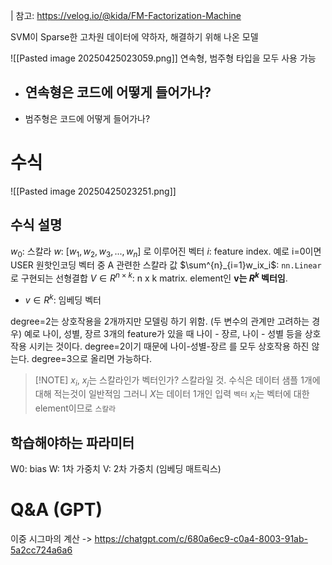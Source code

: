 | 참고: https://velog.io/@kida/FM-Factorization-Machine

SVM이 Sparse한 고차원 데이터에 약하자, 해결하기 위해 나온 모델

![[Pasted image 20250425023059.png]]
연속형, 범주형 타입을 모두 사용 가능

- 연속형은 코드에 어떻게 들어가나?
	- 
- 범주형은 코드에 어떻게 들어가나?

# 수식
![[Pasted image 20250425023251.png]]

## 수식 설명
$w_0$: 스칼라
$w$: $[w_1, w_2, w_3, ... , w_n]$ 로 이루어진 벡터
$i$: feature index. 예로 i=0이면 USER 원핫인코딩 벡터 중 A 관련한 스칼라 값
$\sum^{n}_{i=1}w_ix_i$: `nn.Linear`로 구현되는 선형결합
$V \in R^{n \times k}$: n x k matrix. element인 **v는 $R^k$ 벡터임**.
- $v \in R^{k}$: 임베딩 벡터





degree=2는 상호작용을 2개까지만 모델링 하기 위함. (두 변수의 관계만 고려하는 경우)
예로 나이, 성별, 장르 3개의 feature가 있을 때 나이 - 장르, 나이 - 성별 등을 상호작용 시키는 것이다.
degree=2이기 때문에 나이-성별-장르 를 모두 상호작용 하진 않는다.
degree=3으로 올리면 가능하다.


> [!NOTE] $x_i$, $x_j$는 스칼라인가 벡터인가?
> 스칼라일 것.
> 수식은 데이터 샘플 1개에 대해 적는것이 일반적임
> 그러니 $X$는 데이터 1개인 입력 `벡터`
> $x_i$는 벡터에 대한 element이므로 `스칼라`



## 학습해야하는 파라미터
W0: bias
W: 1차 가중치
V: 2차 가중치 (임베딩 매트릭스)

# Q&A (GPT)

이중 시그마의 계산
-> https://chatgpt.com/c/680a6ec9-c0a4-8003-91ab-5a2cc724a6a6

